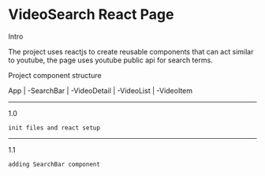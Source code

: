 # VideoSearch React Page

Intro

The project uses reactjs to create reusable components that can act similar to youtube, the page uses youtube public api for search terms.

Project component structure

App
    |
    -SearchBar
    |
    -VideoDetail
    |
    -VideoList
        |
        -VideoItem
        
---------------------------------------------

1.0

    init files and react setup
   
---------------------------------------------

1.1

    adding SearchBar component
   
